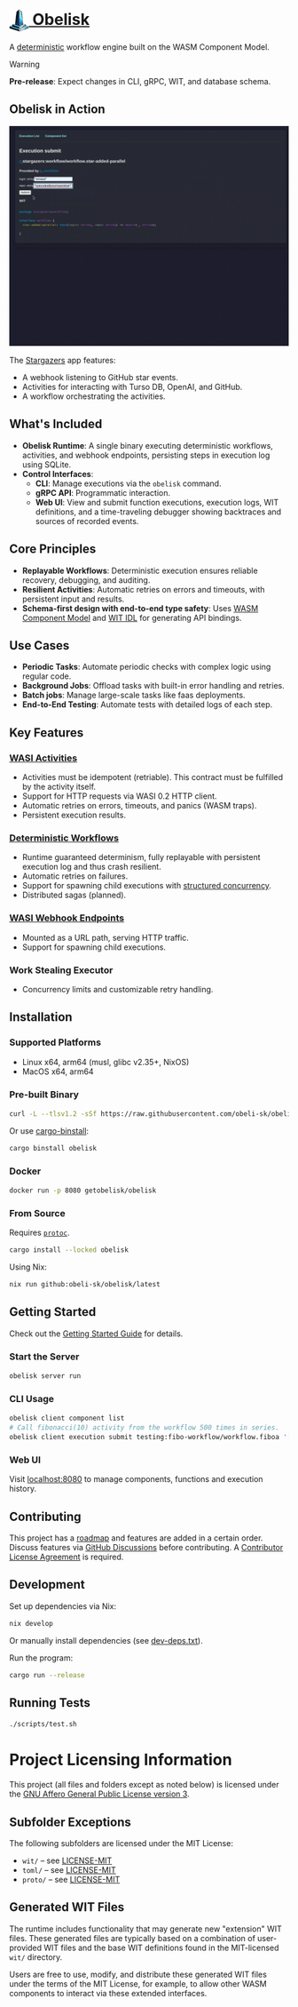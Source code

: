 <h1>
  <a href="https://obeli.sk">
    <img src="assets/images/logo-small.png" alt="Logo" style="vertical-align: middle; height: 40px;"> Obelisk
  </a>
</h1>

A [deterministic](https://obeli.sk/faq/) workflow engine built on the WASM Component Model.

> [!WARNING]
> **Pre-release**: Expect changes in CLI, gRPC, WIT, and database schema.

## Obelisk in Action
[![Watch the Demo Video](assets/images/screencast.gif)](https://obeli.sk/screencast.webm)

The [Stargazers](https://github.com/obeli-sk/demo-stargazers) app features:
- A webhook listening to GitHub star events.
- Activities for interacting with Turso DB, OpenAI, and GitHub.
- A workflow orchestrating the activities.

## What's Included
- **Obelisk Runtime**: A single binary executing deterministic workflows, activities,
and webhook endpoints, persisting steps in execution log using SQLite.
- **Control Interfaces**:
  - **CLI**: Manage executions via the `obelisk` command.
  - **gRPC API**: Programmatic interaction.
  - **Web UI**: View and submit function executions, execution logs, WIT definitions, and a time-traveling debugger showing backtraces and sources of recorded events.

## Core Principles
- **Replayable Workflows**: Deterministic execution ensures reliable recovery, debugging, and auditing.
- **Resilient Activities**: Automatic retries on errors and timeouts, with persistent input and results.
- **Schema-first design with end-to-end type safety**:
Uses [WASM Component Model](https://component-model.bytecodealliance.org/) and
[WIT IDL](https://component-model.bytecodealliance.org/design/wit.html) for generating API bindings.

## Use Cases
- **Periodic Tasks**: Automate periodic checks with complex logic using regular code.
- **Background Jobs**: Offload tasks with built-in error handling and retries.
- **Batch jobs**: Manage large-scale tasks like faas deployments.
- **End-to-End Testing**: Automate tests with detailed logs of each step.

## Key Features
### [**WASI Activities**](https://obeli.sk/docs/latest/concepts/activities/)
- Activities must be idempotent (retriable). This contract must be fulfilled by the activity itself.
- Support for HTTP requests via WASI 0.2 HTTP client.
- Automatic retries on errors, timeouts, and panics (WASM traps).
- Persistent execution results.

### [**Deterministic Workflows**](https://obeli.sk/docs/latest/concepts/workflows/)
- Runtime guaranteed determinism, fully replayable with persistent execution log and thus crash resilient.
- Automatic retries on failures.
- Support for spawning child executions with [structured concurrency](https://obeli.sk/docs/latest/concepts/structured-concurrency/).
- Distributed sagas (planned).

### [**WASI Webhook Endpoints**](https://obeli.sk/docs/latest/concepts/webhook-endpoints/)
- Mounted as a URL path, serving HTTP traffic.
- Support for spawning child executions.

### **Work Stealing Executor**
- Concurrency limits and customizable retry handling.

## Installation
### Supported Platforms
- Linux x64, arm64 (musl, glibc v2.35+, NixOS)
- MacOS x64, arm64

### Pre-built Binary
```sh
curl -L --tlsv1.2 -sSf https://raw.githubusercontent.com/obeli-sk/obelisk/main/download.sh | bash
```
Or use [cargo-binstall](https://crates.io/crates/cargo-binstall):
```sh
cargo binstall obelisk
```

### Docker
```sh
docker run -p 8080 getobelisk/obelisk
```

### From Source
Requires [`protoc`](https://protobuf.dev/downloads/).
```sh
cargo install --locked obelisk
```
Using Nix:
```sh
nix run github:obeli-sk/obelisk/latest
```

## Getting Started

Check out the [Getting Started Guide](https://obeli.sk/docs/latest/getting-started/) for details.

### Start the Server
```sh
obelisk server run
```

### CLI Usage
```sh
obelisk client component list
# Call fibonacci(10) activity from the workflow 500 times in series.
obelisk client execution submit testing:fibo-workflow/workflow.fiboa '[10, 500]' --follow
```

### Web UI
Visit [localhost:8080](http://127.0.0.1:8080) to manage components, functions and execution history.

## Contributing
This project has a [roadmap](ROADMAP.md) and features are added in a certain order.
Discuss features via [GitHub Discussions](https://github.com/obeli-sk/obelisk/discussions) before contributing.
A [Contributor License Agreement](https://cla-assistant.io/obeli-sk/obelisk) is required.

## Development
Set up dependencies via Nix:
```sh
nix develop
```
Or manually install dependencies (see [dev-deps.txt](dev-deps.txt)).

Run the program:
```sh
cargo run --release
```

## Running Tests
```sh
./scripts/test.sh
```

# Project Licensing Information

This project (all files and folders except as noted below) is licensed
under the [GNU Affero General Public License version 3](LICENSE-AGPL).

## Subfolder Exceptions

The following subfolders are licensed under the MIT License:

* `wit/`   – see [LICENSE-MIT](wit/LICENSE-MIT)
* `toml/`  – see [LICENSE-MIT](toml/LICENSE-MIT)
* `proto/` – see [LICENSE-MIT](proto/LICENSE-MIT)

## Generated WIT Files

The runtime includes functionality that may generate new "extension" WIT files. These generated files are typically based on a combination of user-provided WIT files and the base WIT definitions found in the MIT-licensed `wit/` directory.

Users are free to use, modify, and distribute these generated WIT files under the terms of the MIT License, for example, to allow other WASM components to interact via these extended interfaces.
